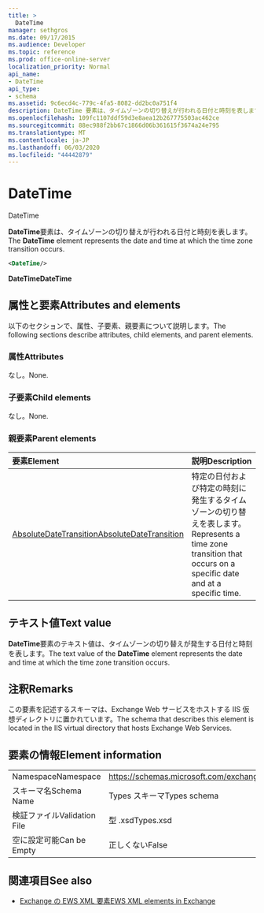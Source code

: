 ```yaml
---
title: >
  DateTime
manager: sethgros
ms.date: 09/17/2015
ms.audience: Developer
ms.topic: reference
ms.prod: office-online-server
localization_priority: Normal
api_name:
- DateTime
api_type:
- schema
ms.assetid: 9c6ecd4c-779c-4fa5-8082-dd2bc0a751f4
description: DateTime 要素は、タイムゾーンの切り替えが行われる日付と時刻を表します。
ms.openlocfilehash: 109fc1107ddf59d3e8aea12b267775503ac462ce
ms.sourcegitcommit: 88ec988f2bb67c1866d06b361615f3674a24e795
ms.translationtype: MT
ms.contentlocale: ja-JP
ms.lasthandoff: 06/03/2020
ms.locfileid: "44442879"
---
```

# <a name="datetime"></a><span data-ttu-id="ae0b7-103">DateTime
</span><span class="sxs-lookup"><span data-stu-id="ae0b7-103">DateTime</span></span>

<span data-ttu-id="ae0b7-104">**DateTime**要素は、タイムゾーンの切り替えが行われる日付と時刻を表します。</span><span class="sxs-lookup"><span data-stu-id="ae0b7-104">The **DateTime** element represents the date and time at which the time zone transition occurs.</span></span> 
  
```xml
<DateTime/>
```

<span data-ttu-id="ae0b7-105">**DateTime**</span><span class="sxs-lookup"><span data-stu-id="ae0b7-105">**DateTime**</span></span>

## <a name="attributes-and-elements"></a><span data-ttu-id="ae0b7-106">属性と要素</span><span class="sxs-lookup"><span data-stu-id="ae0b7-106">Attributes and elements</span></span>

<span data-ttu-id="ae0b7-107">以下のセクションで、属性、子要素、親要素について説明します。</span><span class="sxs-lookup"><span data-stu-id="ae0b7-107">The following sections describe attributes, child elements, and parent elements.</span></span>
  
### <a name="attributes"></a><span data-ttu-id="ae0b7-108">属性</span><span class="sxs-lookup"><span data-stu-id="ae0b7-108">Attributes</span></span>

<span data-ttu-id="ae0b7-109">なし。</span><span class="sxs-lookup"><span data-stu-id="ae0b7-109">None.</span></span>
  
### <a name="child-elements"></a><span data-ttu-id="ae0b7-110">子要素</span><span class="sxs-lookup"><span data-stu-id="ae0b7-110">Child elements</span></span>

<span data-ttu-id="ae0b7-111">なし。</span><span class="sxs-lookup"><span data-stu-id="ae0b7-111">None.</span></span>
  
### <a name="parent-elements"></a><span data-ttu-id="ae0b7-112">親要素</span><span class="sxs-lookup"><span data-stu-id="ae0b7-112">Parent elements</span></span>

|<span data-ttu-id="ae0b7-113">**要素**</span><span class="sxs-lookup"><span data-stu-id="ae0b7-113">**Element**</span></span>|<span data-ttu-id="ae0b7-114">**説明**</span><span class="sxs-lookup"><span data-stu-id="ae0b7-114">**Description**</span></span>|
|:-----|:-----|
|[<span data-ttu-id="ae0b7-115">AbsoluteDateTransition</span><span class="sxs-lookup"><span data-stu-id="ae0b7-115">AbsoluteDateTransition</span></span>](absolutedatetransition.md) <br/> |<span data-ttu-id="ae0b7-116">特定の日付および特定の時刻に発生するタイムゾーンの切り替えを表します。</span><span class="sxs-lookup"><span data-stu-id="ae0b7-116">Represents a time zone transition that occurs on a specific date and at a specific time.</span></span>  <br/> |
   
## <a name="text-value"></a><span data-ttu-id="ae0b7-117">テキスト値</span><span class="sxs-lookup"><span data-stu-id="ae0b7-117">Text value</span></span>

<span data-ttu-id="ae0b7-118">**DateTime**要素のテキスト値は、タイムゾーンの切り替えが発生する日付と時刻を表します。</span><span class="sxs-lookup"><span data-stu-id="ae0b7-118">The text value of the **DateTime** element represents the date and time at which the time zone transition occurs.</span></span> 
  
## <a name="remarks"></a><span data-ttu-id="ae0b7-119">注釈</span><span class="sxs-lookup"><span data-stu-id="ae0b7-119">Remarks</span></span>

<span data-ttu-id="ae0b7-120">この要素を記述するスキーマは、Exchange Web サービスをホストする IIS 仮想ディレクトリに置かれています。</span><span class="sxs-lookup"><span data-stu-id="ae0b7-120">The schema that describes this element is located in the IIS virtual directory that hosts Exchange Web Services.</span></span>
  
## <a name="element-information"></a><span data-ttu-id="ae0b7-121">要素の情報</span><span class="sxs-lookup"><span data-stu-id="ae0b7-121">Element information</span></span>

|||
|:-----|:-----|
|<span data-ttu-id="ae0b7-122">Namespace</span><span class="sxs-lookup"><span data-stu-id="ae0b7-122">Namespace</span></span>  <br/> |https://schemas.microsoft.com/exchange/services/2006/types  <br/> |
|<span data-ttu-id="ae0b7-123">スキーマ名</span><span class="sxs-lookup"><span data-stu-id="ae0b7-123">Schema Name</span></span>  <br/> |<span data-ttu-id="ae0b7-124">Types スキーマ</span><span class="sxs-lookup"><span data-stu-id="ae0b7-124">Types schema</span></span>  <br/> |
|<span data-ttu-id="ae0b7-125">検証ファイル</span><span class="sxs-lookup"><span data-stu-id="ae0b7-125">Validation File</span></span>  <br/> |<span data-ttu-id="ae0b7-126">型 .xsd</span><span class="sxs-lookup"><span data-stu-id="ae0b7-126">Types.xsd</span></span>  <br/> |
|<span data-ttu-id="ae0b7-127">空に設定可能</span><span class="sxs-lookup"><span data-stu-id="ae0b7-127">Can be Empty</span></span>  <br/> |<span data-ttu-id="ae0b7-128">正しくない</span><span class="sxs-lookup"><span data-stu-id="ae0b7-128">False</span></span>  <br/> |
   
## <a name="see-also"></a><span data-ttu-id="ae0b7-129">関連項目</span><span class="sxs-lookup"><span data-stu-id="ae0b7-129">See also</span></span>

- [<span data-ttu-id="ae0b7-130">Exchange の EWS XML 要素</span><span class="sxs-lookup"><span data-stu-id="ae0b7-130">EWS XML elements in Exchange</span></span>](ews-xml-elements-in-exchange.md)

